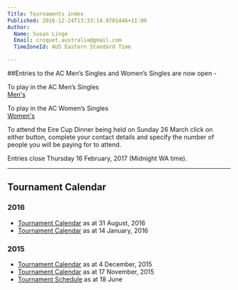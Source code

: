 ```yaml
---
Title: Tournaments index
Published: 2016-12-24T13:33:14.9701446+11:00
Author:
  Name: Susan Linge
  Email: croquet.australia@gmail.com
  TimeZoneId: AUS Eastern Standard Time

---
```

##Entries to the AC Men’s Singles and Women’s Singles are now open - 

To play in the AC Men’s Singles 
<br/><a href="/tournaments/2017/ac/mens-open" class="btn btn-primary btn-lg" role="button">Men's</a> 

To play in the AC Women’s Singles 
<br/><a href="/tournaments/2017/ac/womens-open" class="btn btn-primary btn-lg" role="button">Women's</a>

To attend the Eire Cup Dinner being held on Sunday 26 March click on either button, complete your contact details and specify the number of people you will be paying for to attend. 

Entries close Thursday 16 February, 2017 (Midnight WA time).
________________


## Tournament Calendar

### 2016

- [Tournament Calendar](/tournaments/aca-tournament-calendar-as-at-31-august-2016.pdf) as at 31 August, 2016
- [Tournament Calendar](/aca-tournament-calendar-as-at-14-january-2016.pdf) as at 14 January, 2016

### 2015

- [Tournament Calendar](/2015-2019-aca-tournament-program-as-at-4-december.pdf) as at 4 December, 2015
- [Tournament Calendar](/2015-2019-aca-tournament-calendar-as-at-17-nov-2015.pdf) as at 17 November, 2015
- [Tournament Schedule](/2015-2019-aca-tournament-program-as-at-18-june-2015-2-.pdf) as at 18 June